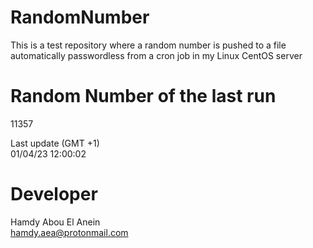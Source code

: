 # RandomNumber    
This is a test repository where a random number is pushed to a file automatically passwordless from a cron job in my Linux CentOS server    
# Random Number of the last run   
11357
      
Last update (GMT +1)    
01/04/23 12:00:02
# Developer    
Hamdy Abou El Anein   
hamdy.aea@protonmail.com
